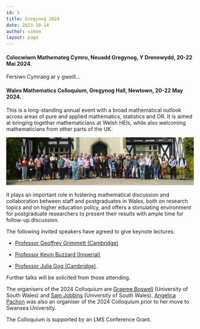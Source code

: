 ```yaml
---
id: 5
title: Gregynog 2024
date: 2023-10-14
author: simon
layout: page
---
```


#### Colocwiwm Mathemateg Cymru, Neuadd Gregynog, Y Drenewydd, 20-22 Mai 2024. 

Fersiwn Cymraeg ar y gweill...



#### Wales Mathematics Colloquium, Gregynog Hall, Newtown, 20-22 May 2024. 

This is a long-standing annual event with a broad mathematical outlook across areas of pure and applied mathematics, statistics and OR. It is aimed at bringing together mathematicians at Welsh HEIs, while also welcoming mathematicians from other parts of the UK.

<img style="float: center;" src=" Gregynog_WMC_2023_group.jpg" width="800pt" alt="Group photo of 2023 Participants" />

It plays an important role in fostering mathematical discussion and collaboration between staff and postgraduates in Wales, both on research topics and on higher education policy, and offers a stimulating environment for postgraduate researchers to present their results with ample time for follow-up discussion.

The following invited speakers have agreed to give keynote lectures:
- [Professor Geoffrey Grimmett (Cambridge)](https://www.dpmms.cam.ac.uk/person/grg1000)<BR>


- [Professor Kevin Buzzard (Imperial)](https://www.imperial.ac.uk/people/k.buzzard)<BR>

     
- [Professor Julia Gog (Cambridge)](http://www.damtp.cam.ac.uk/person/jrg20).<BR>
     <!-- *Titles: An introduction to Thompson’s groups and their generalisations.<BR>*
              *On automorphism groups of Cantor Algebras*-->



Further talks will be solicited from those attending.

The organisers of the 2024 Colloquium are [Graeme Boswell](https://pure.southwales.ac.uk/en/persons/graeme-boswell) (University of South Wales) and [Sam Jobbins](https://pure.southwales.ac.uk/en/persons/sam-jobbins) (University of South Wales). [Angelica Pachon](https://www.swansea.ac.uk/staff/a.y.pachon/) was also an organiser of the 2024 Colloquium prior to her move to Swansea University.

The Colloquium is supported by an LMS Conference Grant.






